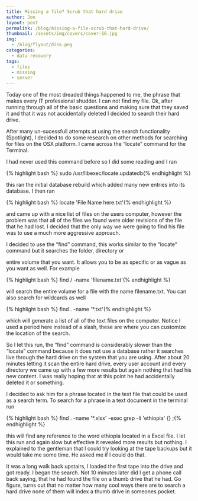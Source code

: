 ```yaml
---
title: Missing a file? Scrub that hard drive
author: Jon
layout: post
permalink: /blog/missing-a-file-scrub-that-hard-drive/
thumbnail: /assets/img/covers/cover-16.jpg
img:
  - /blog/flyout/disk.png
categories:
  - data-recovery
tags:
  - files
  - missing
  - server
---
```

Today one of the most dreaded things happened to me, the phrase that makes every IT professional shudder. I can not find my file. Ok, after running through all of the basic questions and making sure that they saved it and that it was not accidentally deleted I decided to search their hard drive. 

After many un-sucessfull attempts at using the search functionality (Spotlight), I decided to do some research on other methods for searching for files on the OSX platform. I came across the &#8220;locate&#8221; command for the Terminal.

I had never used this command before so I did some reading and I ran 

{% highlight bash %}
sudo /usr/libexec/locate.updatedb{% endhighlight %}

this ran the initial database rebuild which added many new entries into its database. I then ran 

{% highlight bash %}
locate 'File Name here.txt'{% endhighlight %}

and came up with a nice list of files on the users computer, however the problem was that all of the files we found were older revisions of the file that he had lost. I decided that the only way we were going to find his file was to use a much more aggressive approach. 

I decided to use the &#8220;find&#8221; command, this works similar to the &#8220;locate&#8221; command but it searches the folder, directory or 

entire volume that you want. It allows you to be as specific or as vague as you want as well. For example 

{% highlight bash %}
find / -name 'filename.txt'{% endhighlight %}

will search the entire volume for a file with the name filename.txt. You can also search for wildcards as well 

{% highlight bash %}
find . -name '*.txt'{% endhighlight %}

which will generate a list of all of the text files on the computer. Notice I used a period here instead of a slash, these are where you can customize the location of the search.

So I let this run, the &#8220;find&#8221; command is considerably slower than the &#8220;locate&#8221; command because it does not use a database rather it searches live through the hard drive on the system that you are using. After about 20 minutes letting it scan the entire hard drive, every user account and every directory we came up with a few more results but again nothing that had his new content. I was really hoping that at this point he had accidentally deleted it or something.

I decided to ask him for a phrase located in the text file that could be used as a search term. To search for a phrase in a text document in the terminal run 

{% highlight bash %}
find . -name '*.xlsx' -exec grep -li 'ethiopia' {} ;{% endhighlight %}

this will find any reference to the word ethiopia located in a Excel file. I let this run and again slow but effective it revealed more results but nothing. I explained to the gentleman that I could try looking at the tape backups but it would take me some time. He asked me if I could do that. 

It was a long walk back upstairs, I loaded the first tape into the drive and got ready. I began the search. Not 10 minutes later did I get a phone call back saying, that he had found the file on a thumb drive that he had. Go figure, turns out that no matter how many cool ways there are to search a hard drive none of them will index a thumb drive in someones pocket.

